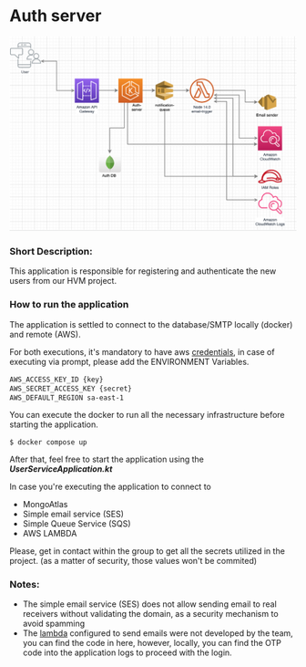 # Auth server

![](./arch.png)

### Short Description:
This application is responsible for registering and authenticate
the new users from our HVM project.

### How to run the application

The application is settled to connect to the database/SMTP locally (docker) and
remote (AWS).

For both executions, it's mandatory to have aws [credentials](https://docs.aws.amazon.com/cli/latest/userguide/cli-configure-envvars.html),
in case of executing via prompt, please add the ENVIRONMENT Variables.

```
AWS_ACCESS_KEY_ID {key}
AWS_SECRET_ACCESS_KEY {secret}
AWS_DEFAULT_REGION sa-east-1
```

You can execute the docker to run all the necessary infrastructure before starting the application.

```
$ docker compose up
```

After that, feel free to start the application using the _**UserServiceApplication.kt**_

In case you're executing the application to connect to 

- MongoAtlas
- Simple email service (SES)
- Simple Queue Service (SQS)
- AWS LAMBDA

Please, get in contact within the group to get all the secrets utilized in the project.
(as a matter of security, those values won't be commited)

### Notes: 

- The simple email service (SES) does not allow sending email to real receivers without validating the domain, 
as a security mechanism to avoid spamming
- The [lambda](https://github.com/simalexan/api-lambda-send-email-ses) configured to send emails were not developed by the team, you can find the code in here, however, locally,
you can find the OTP code into the application logs to proceed with the login.

